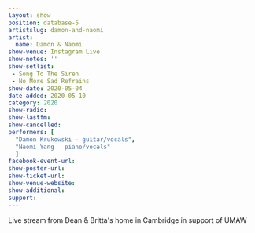 ```yaml
---
layout: show
position: database-5
artistslug: damon-and-naomi
artist:
  name: Damon & Naomi
show-venue: Instagram Live
show-notes: ''
show-setlist:
 - Song To The Siren
 - No More Sad Refrains
show-date: 2020-05-04
date-added: 2020-05-10
category: 2020
show-radio:
show-lastfm:
show-cancelled:
performers: [
  "Damon Krukowski - guitar/vocals",
  "Naomi Yang - piano/vocals"
  ]
facebook-event-url:
show-poster-url:
show-ticket-url: 
show-venue-website:
show-additional:
support:
---
```

Live stream from Dean & Britta's home in Cambridge in support of UMAW 